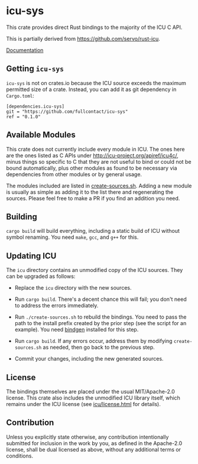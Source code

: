 # icu-sys

This crate provides direct Rust bindings to the majority of the ICU C API.

This is partially derived from https://github.com/servo/rust-icu.

[Documentation](https://api.fullcontact.com/v3/docs/rustdoc/icu_sys/index.html)

## Getting `icu-sys`

`icu-sys` is not on crates.io because the ICU source exceeds the maximum
permitted size of a crate. Instead, you can add it as git dependency in
`Cargo.toml`:

```
[dependencies.icu-sys]
git = "https://github.com/fullcontact/icu-sys"
ref = "0.1.0"
```

## Available Modules

This crate does not currently include every module in ICU. The ones here are
the ones listed as C APIs under http://icu-project.org/apiref/icu4c/, minus
things so specific to C that they are not useful to bind or could not be bound
automatically, plus other modules as found to be necessary via dependencies
from other modules or by general usage.

The modules included are listed in [create-sources.sh](create-sources.sh).
Adding a new module is usually as simple as adding it to the list there and
regenerating the sources. Please feel free to make a PR if you find an addition
you need.

## Building

`cargo build` will build everything, including a static build of ICU without
symbol renaming. You need `make`, `gcc`, and `g++` for this.

## Updating ICU

The `icu` directory contains an unmodified copy of the ICU sources. They can be
upgraded as follows:

- Replace the `icu` directory with the new sources.

- Run `cargo build`. There's a decent chance this will fail; you don't need to
  address the errors immediately.

- Run `./create-sources.sh` to rebuild the bindings. You need to pass the path
  to the install prefix created by the prior step (see the script for an
  example). You need [bindgen](https://crates.io/crates/bindgen) installed for
  this step.

- Run `cargo build`. If any errors occur, address them by modifying
  `create-sources.sh` as needed, then go back to the previous step.

- Commit your changes, including the new generated sources.

## License

The bindings themselves are placed under the usual MIT/Apache-2.0 license. This
crate also includes the unmodified ICU library itself, which remains under the
ICU license (see [icu/license.html](icu/license.html) for details).

## Contribution

Unless you explicitly state otherwise, any contribution intentionally submitted
for inclusion in the work by you, as defined in the Apache-2.0 license, shall
be dual licensed as above, without any additional terms or conditions.
